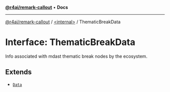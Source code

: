 [**@r4ai/remark-callout**](../../README.md) • **Docs**

***

[@r4ai/remark-callout](../../globals.md) / [\<internal\>](../README.md) / ThematicBreakData

# Interface: ThematicBreakData

Info associated with mdast thematic break nodes by the ecosystem.

## Extends

- [`Data`](Data.md)
